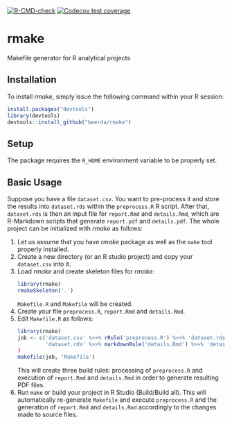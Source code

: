 <!-- badges: start -->
[![R-CMD-check](https://github.com/beerda/rmake/actions/workflows/R-CMD-check.yaml/badge.svg)](https://github.com/beerda/rmake/actions/workflows/R-CMD-check.yaml)
[![Codecov test coverage](https://codecov.io/gh/beerda/rmake/graph/badge.svg)](https://app.codecov.io/gh/beerda/rmake)
<!-- badges: end -->

rmake
=====

Makefile generator for R analytical projects


Installation
------------

To install *rmake*, simply issue the following command within your R session:

``` r
install.packages("devtools")
library(devtools)
devtools::install_github("beerda/rmake")
```

Setup
-----

The package requires the ```R_HOME``` environment variable to be properly set.


Basic Usage
-----------

Suppose you have a file ```dataset.csv```. You want to pre-process it and store the results into ```dataset.rds```
within the ```preprocess.R``` R script.  After that, ```dataset.rds``` is then an input file for
```report.Rmd``` and ```details.Rmd```, which are R-Markdown scripts that generate ```report.pdf``` and
```details.pdf```. The whole project can be initialized with *rmake* as follows:

1. Let us assume that you have *rmake* package as well as the ```make``` tool properly installed.
2. Create a new directory (or an R studio project) and copy your ```dataset.csv``` into it.
3. Load *rmake* and create skeleton files for *rmake*:
   ``` r
   library(rmake)
   rmakeSkeleton('.')
   ```
   ```Makefile.R``` and ```Makefile``` will be created.
4. Create your file ```preprocess.R```, ```report.Rmd``` and ```details.Rmd```.
5. Edit ```Makefile.R``` as follows:
   ``` r
   library(rmake)
   job <- c('dataset.csv' %>>% rRule('preprocess.R') %>>% 'dataset.rds' %>>% markdownRule('report.Rmd') %>>% 'report.pdf',
            'dataset.rds' %>>% markdownRule('details.Rmd') %>>% 'details.pdf')
   )
   makefile(job, 'Makefile')
   ```
   This will create three build rules: processing of ```preprocess.R``` and execution of ```report.Rmd``` and ```details.Rmd```
   in order to generate resulting PDF files.
6. Run ```make``` or build your project in R Studio (Build/Build all). This will automatically re-generate ```Makefile```
   and execute ```preprocess.R``` and the generation of ```report.Rmd``` and ```details.Rmd``` accordingly to the changes
   made to source files.


